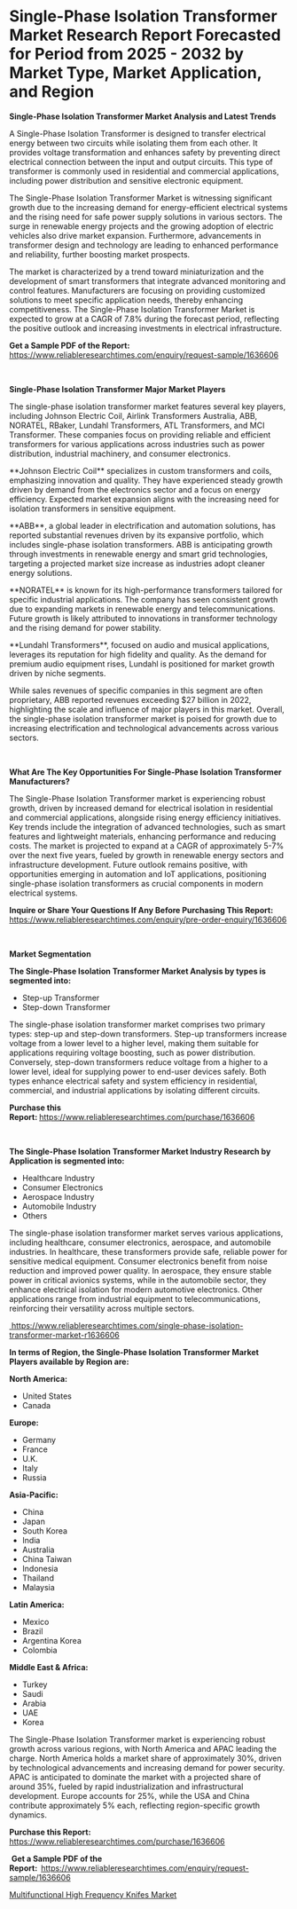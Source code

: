 <p><h1>Single-Phase Isolation Transformer Market Research Report Forecasted for Period from 2025 -  2032 by Market Type, Market Application, and Region</h1></p><p><strong>Single-Phase Isolation Transformer Market Analysis and Latest Trends</strong></p>
<p><p>A Single-Phase Isolation Transformer is designed to transfer electrical energy between two circuits while isolating them from each other. It provides voltage transformation and enhances safety by preventing direct electrical connection between the input and output circuits. This type of transformer is commonly used in residential and commercial applications, including power distribution and sensitive electronic equipment.</p><p>The Single-Phase Isolation Transformer Market is witnessing significant growth due to the increasing demand for energy-efficient electrical systems and the rising need for safe power supply solutions in various sectors. The surge in renewable energy projects and the growing adoption of electric vehicles also drive market expansion. Furthermore, advancements in transformer design and technology are leading to enhanced performance and reliability, further boosting market prospects.</p><p>The market is characterized by a trend toward miniaturization and the development of smart transformers that integrate advanced monitoring and control features. Manufacturers are focusing on providing customized solutions to meet specific application needs, thereby enhancing competitiveness. The Single-Phase Isolation Transformer Market is expected to grow at a CAGR of 7.8% during the forecast period, reflecting the positive outlook and increasing investments in electrical infrastructure.</p></p>
<p><strong>Get a Sample PDF of the Report:&nbsp;</strong> <a href="https://www.reliableresearchtimes.com/enquiry/request-sample/1636606?utm_campaign=2193&utm_medium=2&utm_source=Github&utm_content=ia&utm_term=24032025&utm_id=single-phase-isolation-transformer">https://www.reliableresearchtimes.com/enquiry/request-sample/1636606</a></p>
<p>&nbsp;</p>
<p><strong>Single-Phase Isolation Transformer Major Market Players</strong></p>
<p><p>The single-phase isolation transformer market features several key players, including Johnson Electric Coil, Airlink Transformers Australia, ABB, NORATEL, RBaker, Lundahl Transformers, ATL Transformers, and MCI Transformer. These companies focus on providing reliable and efficient transformers for various applications across industries such as power distribution, industrial machinery, and consumer electronics.</p><p>**Johnson Electric Coil** specializes in custom transformers and coils, emphasizing innovation and quality. They have experienced steady growth driven by demand from the electronics sector and a focus on energy efficiency. Expected market expansion aligns with the increasing need for isolation transformers in sensitive equipment.</p><p>**ABB**, a global leader in electrification and automation solutions, has reported substantial revenues driven by its expansive portfolio, which includes single-phase isolation transformers. ABB is anticipating growth through investments in renewable energy and smart grid technologies, targeting a projected market size increase as industries adopt cleaner energy solutions.</p><p>**NORATEL** is known for its high-performance transformers tailored for specific industrial applications. The company has seen consistent growth due to expanding markets in renewable energy and telecommunications. Future growth is likely attributed to innovations in transformer technology and the rising demand for power stability.</p><p>**Lundahl Transformers**, focused on audio and musical applications, leverages its reputation for high fidelity and quality. As the demand for premium audio equipment rises, Lundahl is positioned for market growth driven by niche segments.</p><p>While sales revenues of specific companies in this segment are often proprietary, ABB reported revenues exceeding $27 billion in 2022, highlighting the scale and influence of major players in this market. Overall, the single-phase isolation transformer market is poised for growth due to increasing electrification and technological advancements across various sectors.</p></p>
<p>&nbsp;</p>
<p><strong>What Are The Key Opportunities For Single-Phase Isolation Transformer Manufacturers?</strong></p>
<p><p>The Single-Phase Isolation Transformer market is experiencing robust growth, driven by increased demand for electrical isolation in residential and commercial applications, alongside rising energy efficiency initiatives. Key trends include the integration of advanced technologies, such as smart features and lightweight materials, enhancing performance and reducing costs. The market is projected to expand at a CAGR of approximately 5-7% over the next five years, fueled by growth in renewable energy sectors and infrastructure development. Future outlook remains positive, with opportunities emerging in automation and IoT applications, positioning single-phase isolation transformers as crucial components in modern electrical systems.</p></p>
<p><strong>Inquire or Share Your Questions If Any Before Purchasing This Report:</strong> <a href="https://www.reliableresearchtimes.com/enquiry/pre-order-enquiry/1636606?utm_campaign=2193&utm_medium=2&utm_source=Github&utm_content=ia&utm_term=24032025&utm_id=single-phase-isolation-transformer">https://www.reliableresearchtimes.com/enquiry/pre-order-enquiry/1636606</a></p>
<p>&nbsp;</p>
<p><strong>Market Segmentation</strong></p>
<p><strong>The Single-Phase Isolation Transformer Market Analysis by types is segmented into:</strong></p>
<p><ul><li>Step-up Transformer</li><li>Step-down Transformer</li></ul></p>
<p><p>The single-phase isolation transformer market comprises two primary types: step-up and step-down transformers. Step-up transformers increase voltage from a lower level to a higher level, making them suitable for applications requiring voltage boosting, such as power distribution. Conversely, step-down transformers reduce voltage from a higher to a lower level, ideal for supplying power to end-user devices safely. Both types enhance electrical safety and system efficiency in residential, commercial, and industrial applications by isolating different circuits.</p></p>
<p><strong>Purchase this Report:&nbsp;</strong><a href="https://www.reliableresearchtimes.com/purchase/1636606?utm_campaign=2193&utm_medium=2&utm_source=Github&utm_content=ia&utm_term=24032025&utm_id=single-phase-isolation-transformer">https://www.reliableresearchtimes.com/purchase/1636606</a></p>
<p>&nbsp;</p>
<p><strong>The Single-Phase Isolation Transformer Market Industry Research by Application is segmented into:</strong></p>
<p><ul><li>Healthcare Industry</li><li>Consumer Electronics</li><li>Aerospace Industry</li><li>Automobile Industry</li><li>Others</li></ul></p>
<p><p>The single-phase isolation transformer market serves various applications, including healthcare, consumer electronics, aerospace, and automobile industries. In healthcare, these transformers provide safe, reliable power for sensitive medical equipment. Consumer electronics benefit from noise reduction and improved power quality. In aerospace, they ensure stable power in critical avionics systems, while in the automobile sector, they enhance electrical isolation for modern automotive electronics. Other applications range from industrial equipment to telecommunications, reinforcing their versatility across multiple sectors.</p></p>
<p><a href="https://www.reliableresearchtimes.com/single-phase-isolation-transformer-market-r1636606?utm_campaign=2193&utm_medium=2&utm_source=Github&utm_content=ia&utm_term=24032025&utm_id=single-phase-isolation-transformer">&nbsp;https://www.reliableresearchtimes.com/single-phase-isolation-transformer-market-r1636606</a></p>
<p><strong>In terms of Region, the Single-Phase Isolation Transformer Market Players available by Region are:</strong></p>
<p>
    <p> <strong> North America: </strong>
        <ul>
            <li>United States</li>
            <li>Canada</li>
        </ul>
        </p> 
    <p> <strong> Europe: </strong>
        <ul>
            <li>Germany</li>
            <li>France</li>
            <li>U.K.</li>
            <li>Italy</li>
            <li>Russia</li>
        </ul>
        </p> 
    <p> <strong> Asia-Pacific: </strong>
        <ul>
            <li>China</li>
            <li>Japan</li>
            <li>South Korea</li>
            <li>India</li>
            <li>Australia</li>
            <li>China Taiwan</li>
            <li>Indonesia</li>
            <li>Thailand</li>
            <li>Malaysia</li>
        </ul>
        </p> 
    <p> <strong> Latin America: </strong>
        <ul>
            <li>Mexico</li>
            <li>Brazil</li>
            <li>Argentina Korea</li>
            <li>Colombia</li>
        </ul>
        </p> 
    <p> <strong> Middle East & Africa: </strong>
        <ul>
            <li>Turkey</li>
            <li>Saudi</li>
            <li>Arabia</li>
            <li>UAE</li>
            <li>Korea</li>
        </ul>
    </p>
    </p>
<p><p>The Single-Phase Isolation Transformer market is experiencing robust growth across various regions, with North America and APAC leading the charge. North America holds a market share of approximately 30%, driven by technological advancements and increasing demand for power security. APAC is anticipated to dominate the market with a projected share of around 35%, fueled by rapid industrialization and infrastructural development. Europe accounts for 25%, while the USA and China contribute approximately 5% each, reflecting region-specific growth dynamics.</p></p>
<p><strong>Purchase this Report: </strong><a href="https://www.reliableresearchtimes.com/purchase/1636606?utm_campaign=2193&utm_medium=2&utm_source=Github&utm_content=ia&utm_term=24032025&utm_id=single-phase-isolation-transformer">https://www.reliableresearchtimes.com/purchase/1636606</a></p>
<p>&nbsp;<strong>Get a Sample PDF of the Report:&nbsp;&nbsp;</strong><a href="https://www.reliableresearchtimes.com/enquiry/request-sample/1636606?utm_campaign=2193&utm_medium=2&utm_source=Github&utm_content=ia&utm_term=24032025&utm_id=single-phase-isolation-transformer">https://www.reliableresearchtimes.com/enquiry/request-sample/1636606</a></p>
<p><strong></strong></p>
<p><p><a href="https://github.com/ygfu6u/Market-Research-Report-List-2/blob/main/multifunctional-high-frequency-knifes-market.md?utm_campaign=2193&utm_medium=2&utm_source=Github&utm_content=ia&utm_term=24032025&utm_id=single-phase-isolation-transformer">Multifunctional High Frequency Knifes Market</a></p></p>
